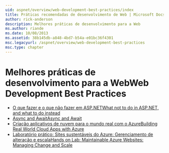 ```yaml
---
uid: aspnet/overview/web-development-best-practices/index
title: Práticas recomendadas de desenvolvimento de Web | Microsoft Docs
author: rick-anderson
description: Melhores práticas de desenvolvimento para a Web
ms.author: riande
ms.date: 10/08/2013
ms.assetid: 38b145db-a848-4bd7-b54a-e01bc36f4301
msc.legacyurl: /aspnet/overview/web-development-best-practices
msc.type: chapter
---
```

<a name="web-development-best-practices"></a><span data-ttu-id="9d1de-103">Melhores práticas de desenvolvimento para a Web</span><span class="sxs-lookup"><span data-stu-id="9d1de-103">Web Development Best Practices</span></span>
====================

- [<span data-ttu-id="9d1de-104">O que fazer e o que não fazer em ASP.NET</span><span class="sxs-lookup"><span data-stu-id="9d1de-104">What not to do in ASP.NET, and what to do instead</span></span>](what-not-to-do-in-aspnet-and-what-to-do-instead.md)
- [<span data-ttu-id="9d1de-105">Async and Await</span><span class="sxs-lookup"><span data-stu-id="9d1de-105">Async and Await</span></span>](async-and-await.md)
- [<span data-ttu-id="9d1de-106">Criação aplicativos de nuvem para o mundo real com o Azure</span><span class="sxs-lookup"><span data-stu-id="9d1de-106">Building Real World Cloud Apps with Azure</span></span>](../developing-apps-with-windows-azure/building-real-world-cloud-apps-with-windows-azure/index.md)
- [<span data-ttu-id="9d1de-107">Laboratório prático: Sites sustentáveis do Azure: Gerenciamento de alteração e escala</span><span class="sxs-lookup"><span data-stu-id="9d1de-107">Hands on Lab: Maintainable Azure Websites: Managing Change and Scale</span></span>](../developing-apps-with-windows-azure/maintainable-azure-websites-managing-change-and-scale.md)
